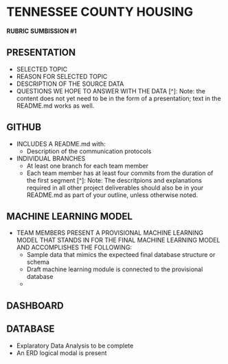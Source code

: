 # TENNESSEE COUNTY HOUSING
**RUBRIC SUMBISSION #1**

## **PRESENTATION**
- SELECTED TOPIC
- REASON FOR SELECTED TOPIC
- DESCRIPTION OF THE SOURCE DATA
- QUESTIONS WE HOPE TO ANSWER WITH THE DATA
[^]: Note: the content does not yet need to be in the form of a presentation; text in the README.md works as well.

## **GITHUB**
- INCLUDES A README.md with:
  - Description of the communication protocols
- INDIVIDUAL BRANCHES
  - At least one branch for each team member
  - Each team member has at least four commits from the duration of the first segment
[^]: Note: The descritpions and explanations required in all other project deliverables should also be in your README.md as part of your outline, unless otherwise noted.

## **MACHINE LEARNING MODEL**
- TEAM MEMBERS PRESENT A PROVISIONAL MACHINE LEARNING MODEL THAT STANDS IN FOR THE FINAL MACHINE LEARNING MODEL AND ACCOMPLISHES THE FOLLOWING:
  - Sample data that mimics the expecteed final database structure or schema
  - Draft machine learning module is connected to the provisional database
  - 
## **DASHBOARD**


## **DATABASE**
- Explaratory Data Analysis to be complete
- An ERD logical modal is present
